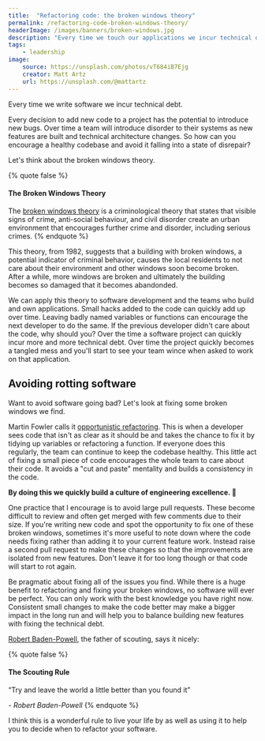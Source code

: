 ```yaml
---
title:  "Refactoring code: the broken windows theory"
permalink: /refactoring-code-broken-windows-theory/
headerImage: /images/banners/broken-windows.jpg
description: "Every time we touch our applications we incur technical debt. Make sure you keep a codebase healthy by fixing those broken windows."
tags:
    - leadership
image:
    source: https://unsplash.com/photos/vT684iB7Ejg
    creator: Matt Artz
    url: https://unsplash.com/@mattartz
---
```


Every time we write software we incur technical debt.

Every decision to add new code to a project has the potential to introduce new bugs. Over time a team will introduce disorder to their systems as new features are built and technical architecture changes. So how can you encourage a healthy codebase and avoid it falling into a state of disrepair?

Let's think about the broken windows theory.

{% quote false %}
#### The Broken Windows Theory

The [broken windows theory](https://en.wikipedia.org/wiki/Broken_windows_theory) is a criminological theory that states that visible signs of crime, anti-social behaviour, and civil disorder create an urban environment that encourages further crime and disorder, including serious crimes.
{% endquote %}

This theory, from 1982, suggests that a building with broken windows, a potential indicator of criminal behavior, causes the local residents to not care about their environment and other windows soon become broken. After a while, more windows are broken and ultimately the building becomes so damaged that it becomes abandonded.

We can apply this theory to software development and the teams who build and own applications. Small hacks added to the code can quickly add up over time. Leaving badly named variables or functions can encourage the next developer to do the same. If the previous developer didn't care about the code, why should you? Over the time a software project can quickly incur more and more technical debt. Over time the project quickly becomes a tangled mess and you'll start to see your team wince when asked to work on that application.

## Avoiding rotting software

Want to avoid software going bad? Let's look at fixing some broken windows we find.

Martin Fowler calls it [opportunistic refactoring](https://martinfowler.com/bliki/OpportunisticRefactoring.html). This is when a developer sees code that isn't as clear as it should be and takes the chance to fix it by tidying up variables or refactoring a function. If everyone does this regularly, the team can continue to keep the codebase healthy. This little act of fixing a small piece of code encourages the whole team to care about their code. It avoids a "cut and paste" mentality and builds a consistency in the code.

**By doing this we quickly build a culture of engineering excellence. 🎉**

One practice that I encourage is to avoid large pull requests. These become difficult to review and often get merged with few comments due to their size. If you're writing new code and spot the opportunity to fix one of these broken windows, sometimes it's more useful to note down where the code needs fixing rather than adding it to your current feature work. Instead raise a second pull request to make these changes so that the improvements are isolated from new features. Don't leave it for too long though or that code will start to rot again.

Be pragmatic about fixing all of the issues you find. While there is a huge benefit to refactoring and fixing your broken windows, no software will ever be perfect. You can only work with the best knowledge you have right now. Consistent small changes to make the code better may make a bigger impact in the long run and will help you to balance building new features with fixing the technical debt.

[Robert Baden-Powell](https://en.wikipedia.org/wiki/Robert_Baden-Powell,_1st_Baron_Baden-Powell), the father of scouting, says it nicely:

{% quote false %}
#### The Scouting Rule

“Try and leave the world a little better than you found it”

*- Robert Baden-Powell*
{% endquote %}

I think this is a wonderful rule to live your life by as well as using it to help you to decide when to refactor your software.
